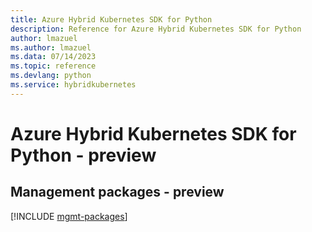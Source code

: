 ```yaml
---
title: Azure Hybrid Kubernetes SDK for Python
description: Reference for Azure Hybrid Kubernetes SDK for Python
author: lmazuel
ms.author: lmazuel
ms.data: 07/14/2023
ms.topic: reference
ms.devlang: python
ms.service: hybridkubernetes
---
```

# Azure Hybrid Kubernetes SDK for Python - preview

## Management packages - preview
[!INCLUDE [mgmt-packages](hybrid-kubernetes-mgmt-index.md)]